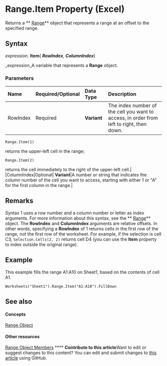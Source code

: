 
# Range.Item Property (Excel)

Returns a  ** [Range](b8207778-0dcc-4570-1234-f130532cc8cd.md)** object that represents a range at an offset to the specified range.


## Syntax

 _expression_. **Item**( **_RowIndex_**,  **_ColumnIndex_**)

 _expression_A variable that represents a  **Range** object.


### Parameters



|**Name**|**Required/Optional**|**Data Type**|**Description**|
|:-----|:-----|:-----|:-----|
|RowIndex|Required| **Variant**|The index number of the cell you want to access, in order from left to right, then down. 
```
Range.Item(1)
```

returns the upper-left cell in the range; 


```
Range.Item(2)
```

returns the cell immediately to the right of the upper-left cell.|
|ColumnIndex|Optional| **Variant**|A number or string that indicates the column number of the cell you want to access, starting with either 1 or "A" for the first column in the range.|

## Remarks

Syntax 1 uses a row number and a column number or letter as index arguments. For more information about this syntax, see the  ** [Range](b8207778-0dcc-4570-1234-f130532cc8cd.md)** object. The **RowIndex** and **ColumnIndex** arguments are relative offsets. In other words, specifying a **RowIndex** of 1 returns cells in the first row of the range, not the first row of the worksheet. For example, if the selection is cell C3, `Selection.Cells(2, 2)` returns cell D4 (you can use the **Item** property to index outside the original range).


## Example

This example fills the range A1:A10 on Sheet1, based on the contents of cell A1.


```
Worksheets("Sheet1").Range.Item("A1:A10").FillDown
```


## See also


#### Concepts


 [Range Object](b8207778-0dcc-4570-1234-f130532cc8cd.md)
#### Other resources


 [Range Object Members](4336bf81-1e63-7e44-1792-baf366a027a7.md)
****   **Contribute to this article**Want to edit or suggest changes to this content? You can edit and submit changes to  [this article](https://github.com/jhershey00/VBA_Excel_Test/OpenXMLCon/articles/f7d40273-5069-8a9d-14ee-19df225f864c.md) using GitHub.

